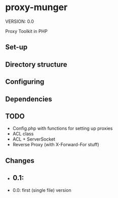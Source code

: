 # proxy-munger

VERSION: 0.0

Proxy Toolkit in PHP

## Set-up



## Directory structure


## Configuring

## Dependencies

## TODO

* Config.php with functions for setting up proxies
* ACL class
* ACL + ServerSocket
* Reverse Proxy (with X-Forward-For stuff)

## Changes

* 0.1:
  - 
* 0.0: first (single file) version
